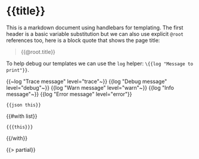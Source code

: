 # {{title}}

This is a markdown document using handlebars for templating. The first header is a basic variable substitution but we can also use explicit `@root` references too, here is a block quote that shows the page title:

> {{@root.title}}

To help debug our templates we can use the `log` helper: `\{{log "Message to print"}}`.

{{~log "Trace message" level="trace"~}}
{{log "Debug message" level="debug"~}}
{{log "Warn message" level="warn"~}}
{{log "Info message"~}}
{{log "Error message" level="error"}}

```
{{json this}}
```

{{#with list}}
```
{{{this}}}
```
{{/with}}

{{> partial}}
